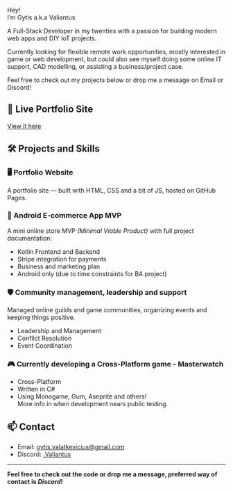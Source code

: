 Hey!  
I’m Gytis a.k.a Valiantus

A Full-Stack Developer in my twenties with a passion for building modern web apps and DIY IoT projects.

Currently looking for flexible remote work opportunities, mostly interested in game or web development, but could also see myself doing some online IT support, CAD modelling, or assisting a business/project case.

Feel free to check out my projects below or drop me a message on Email or Discord!
## 🔗 Live Portfolio Site
[View it here](https://valiantusdev.github.io/ValiantusDev/)

## 🛠️ Projects and Skills

### 🖥️ Portfolio Website
A portfolio site — built with HTML, CSS and a bit of JS, hosted on GitHub Pages.

### 🛒 Android E-commerce App MVP
A mini online store MVP *(Minimal Viable Product)* with full project documentation:
- Kotlin Frontend and Backend
- Stripe integration for payments
- Business and marketing plan
- Android only (due to time constraints for BA project)

### 🛡️ Community management, leadership and support  
Managed online guilds and game communities, organizing events and keeping things positive.  
- Leadership and Management
- Conflict Resolution
- Event Coordination

### 🎮 Currently developing a Cross-Platform game - Masterwatch
- Cross-Platform
- Written in C#
- Using Monogame, Gum, Aseprite and others!  
More info in when development nears public testing.

## 📫 Contact
- Email: gytis.valatkevicius@gmail.com
- Discord: [.Valiantus](https://discordapp.com/users/186108682583408640)

---

**Feel free to check out the code or drop me a message, preferred way of contact is *Discord*!**

